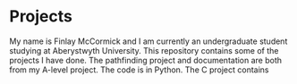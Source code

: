 # Projects
My name is Finlay McCormick and I am currently an undergraduate student studying at Aberystwyth University. This repository contains some of the projects I have done.
The pathfinding project and documentation are both from my A-level project. The code is in Python.
The C project contains 
